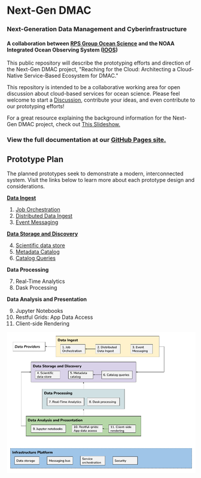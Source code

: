 # Next-Gen DMAC
### Next-Generation Data Management and Cyberinfrastructure
#### A collaboration between [RPS Group Ocean Science](https://www.rpsgroup.com/services/oceans-and-coastal/) and the NOAA Integrated Ocean Observing System ([IOOS](https://ioos.noaa.gov/))
This public repository will describe the prototyping efforts and direction of the Next-Gen DMAC project, "Reaching for the Cloud: Architecting a Cloud-Native Service-Based Ecosystem for DMAC."

This repository is intended to be a collaborative working area for open discussion about cloud-based services for ocean science. Please feel welcome to start a [Discussion](https://github.com/asascience-open/nextgen-dmac/discussions), contribute your ideas, and even contribute to our prototyping efforts!

For a great resource explaining the background information for the Next-Gen DMAC project, check out [This Slideshow.](https://github.com/asascience-open/nextgen-dmac/blob/main/docs/DMAC%20NextGen%20Background%20Info.pdf)

### View the full documentation at our [GitHub Pages site.](https://asascience-open.github.io/nextgen-dmac/)

## Prototype Plan

The planned prototypes seek to demonstrate a modern, interconnected system. Visit the links below to learn more about each prototype design and considerations.

**[Data Ingest](https://asascience-open.github.io/nextgen-dmac/ingest/ingest.html)**

1. [Job Orchestration](https://asascience-open.github.io/nextgen-dmac/ingest/orchestration.html)
2. [Distributed Data Ingest](https://asascience-open.github.io/nextgen-dmac/ingest/distributed.html)
3. [Event Messaging](https://asascience-open.github.io/nextgen-dmac/ingest/events.html)

**[Data Storage and Discovery](https://asascience-open.github.io/nextgen-dmac/metadata/storage-and-discovery.html)**

4.  [Scientific data store](https://asascience-open.github.io/nextgen-dmac/metadata/data-formats.html)
5.  [Metadata Catalog](https://asascience-open.github.io/nextgen-dmac/metadata/catalog.html)
6.  [Catalog Queries](https://asascience-open.github.io/nextgen-dmac/metadata/queries.html)

**Data Processing**

7. Real-Time Analytics
8. Dask Processing

**Data Analysis and Presentation**

9. Jupyter Notebooks
10. Restful Grids: App Data Access
11. Client-side Rendering

![Prototype diagram](/docs/assets/prototype-diagram.png)
